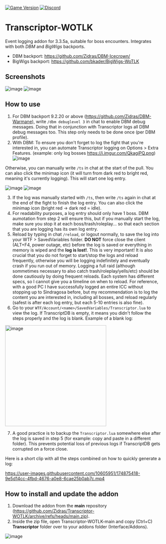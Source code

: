[![Game Version](https://img.shields.io/badge/wow-3.3.5-blue.svg)](https://github.com/Zidras/Transcriptor-WOTLK)
[![Discord](https://discordapp.com/api/guilds/598993375479463946/widget.png?style=shield)](https://discord.gg/CyVWDWS)

# Transcriptor-WOTLK
Event logging addon for 3.3.5a, suitable for boss encounters.
Integrates with both *DBM* and *BigWigs* backports.
- DBM backport: https://github.com/Zidras/DBM-Icecrown/
- BigWigs backport: https://github.com/bkader/BigWigs-WoTLK

## Screenshots
![image](https://user-images.githubusercontent.com/10605951/130322803-151c7345-97eb-45c2-8ba2-2c5b9e85a6be.png)
![image](https://user-images.githubusercontent.com/10605951/130322851-3ff67da9-0cef-4f86-a31b-bd22891d92ba.png)

## How to use
1. For DBM backport 9.2.20 or above (https://github.com/Zidras/DBM-Warmane), write `/dbm debuglevel 3` in chat to enable DBM debug messages. Doing that in conjunction with Transcriptor logs all DBM debug messages too. This step only needs to be done once (per DBM profile).
2. With DBM: To ensure you don't forget to log the fight that you're interested in, you can automate Transcriptor logging on Options > Extra Features. (example: only log bosses https://i.imgur.com/QkagiPQ.png)
![image](https://github.com/Zidras/Transcriptor-WOTLK/assets/10605951/6a3e31b9-957e-4c29-82c0-dbb59ed5c147)

Otherwise, you can manually write `/ts` in chat at the start of the pull. You can also click the minimap icon (it will turn from dark red to bright red, meaning it's currently logging). This will start one log entry.

![image](https://user-images.githubusercontent.com/10605951/174873849-24c7231b-580c-4a88-b307-34709bdee343.png)
![image](https://user-images.githubusercontent.com/10605951/174873920-b98f2d90-7b0a-49cb-9320-fdfdfed4be73.png)

3. If the log was manually started with `/ts`, then write `/ts` again in chat at the end of the fight to finish the log entry. You can also click the minimap icon (bright red -> dark red = idle).
4. For readability purposes, a log entry should only have 1 boss. DBM aumotation from step 2 will ensure this, but if you manually start the log, make sure you stop it at each boss/trash/roleplay... so that each section that you are logging has its own log entry.
5. Reload by typing in chat `/reload`, or logout normally, to save the log into your WTF > SavedVariables folder. **DO NOT** force close the client (ALT+F4, power outage, etc) before the log is saved or everything in memory is wiped and the **log is lost!**. This is very important! It is also crucial that you do not forget to start/stop the logs and reload frequently, otherwise you will be logging indefinitely and eventually crash if you run out of memory. Logging a full raid (although sommetimes necessary to also catch trash/roleplay/yells/etc) should be done cautiously by doing frequent reloads. Each system has different specs, so I cannot give you a timeline on when to reload. For reference, with a good PC I have successfully logged an entire ICC without stopping up to Sindragosa before, but my recommendation is to log the content you are interested in, including all bosses, and reload regularly (safest is after each log entry, but each 5-10 entries is also fine).
6. Go to your `WTF/Account/<name>/SavedVariables/Transcriptor.lua` to view the log. If TranscriptDB is empty, it means you didn't follow the steps properly and the log is blank. Example of a blank log:

<img width="327" alt="image" src="https://user-images.githubusercontent.com/10605951/174875187-7fab707a-ce0f-407b-80b2-5dcd3e2b76cc.png">

7. A good practice is to backup the `Transcriptor.lua` somewhere else after the log is saved in step 5 (for example: copy and paste in a different folder). This prevents potential loss of previous logs if TranscriptDB gets corrupted on a force close.

Here is a short clip with all the steps combined on how to quickly generate a log:

https://user-images.githubusercontent.com/10605951/174875418-9e5d14cc-4fbd-4676-a0e8-6cae25b0ab7c.mp4

## How to install and update the addon
1. Download the addon from the **main** repository (https://github.com/Zidras/Transcriptor-WOTLK/archive/refs/heads/main.zip).
2. Inside the zip file, open Transcriptor-WOTLK-main and copy (Ctrl+C) **Transcriptor** folder over to your addons folder (Interface/Addons). 

![image](https://user-images.githubusercontent.com/10605951/130323064-08002ea7-550b-4df3-a877-4bfd6a349f2a.png)
